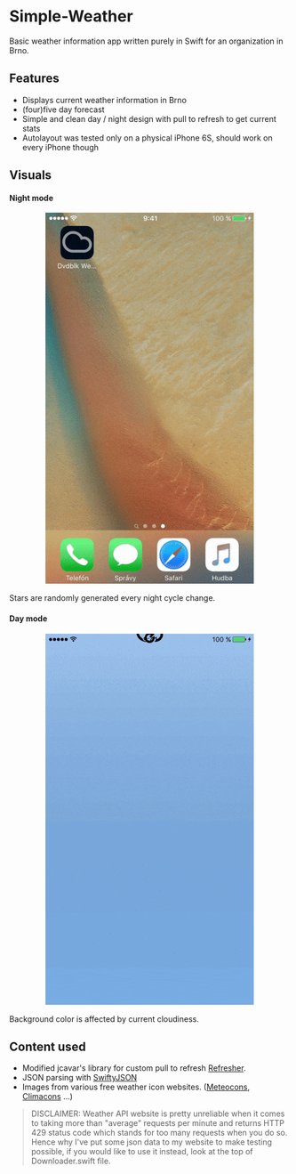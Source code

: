 # Simple-Weather

Basic weather information app written purely in Swift for an organization in Brno.


## Features

- Displays current weather information in Brno
- (four)five day forecast
- Simple and clean day / night design with pull to refresh to get current stats
- Autolayout was tested only on a physical iPhone 6S, should work on every iPhone though


## Visuals

#### Night mode
<p align="center">
  <img src="night.gif" alt="Night image"/>
</p>

Stars are randomly generated every night cycle change.

#### Day mode
<p align="center">
  <img src="day.gif" alt="Day image"/>
</p>

Background color is affected by current cloudiness.

## Content used

- Modified jcavar's library for custom pull to refresh [Refresher](https://github.com/jcavar/refresher).
- JSON parsing with [SwiftyJSON](https://github.com/SwiftyJSON/SwiftyJSON)
- Images from various free weather icon websites. ([Meteocons](http://www.alessioatzeni.com/meteocons/), [Climacons](http://adamwhitcroft.com/climacons/) ...)

> DISCLAIMER: Weather API website is pretty unreliable when it comes to taking more than "average" requests per minute and returns HTTP 429 status code which stands for too many requests when you do so. Hence why I've put some json data to my website to make testing possible, if you would like to use it instead, look at the top of Downloader.swift file.




